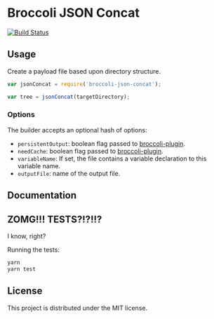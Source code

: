 # Broccoli JSON Concat

[![Build Status](https://travis-ci.org/DockYard/broccoli-json-concat.svg?branch=master)](https://travis-ci.org/DockYard/broccoli-json-concat)

## Usage

Create a payload file based upon directory structure.

```javascript
var jsonConcat = require('broccoli-json-concat');

var tree = jsonConcat(targetDirectory);
```

### Options

The builder accepts an optional hash of options:

- `persistentOutput`: boolean flag passed to [broccoli-plugin](https://github.com/broccolijs/broccoli-plugin#reference).
- `needCache`: boolean flag passed to [broccoli-plugin](https://github.com/broccolijs/broccoli-plugin#reference).
- `variableName`: If set, the file contains a variable declaration to
  this variable name.
- `outputFile`: name of the output file.

## Documentation

## ZOMG!!! TESTS?!?!!?

I know, right?

Running the tests:

```javascript
yarn
yarn test
```

## License

This project is distributed under the MIT license.
